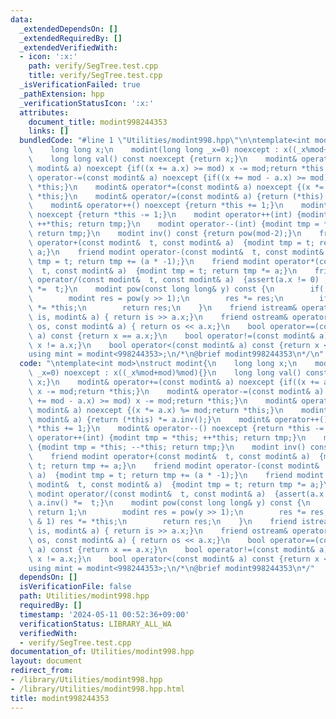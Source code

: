 ```yaml
---
data:
  _extendedDependsOn: []
  _extendedRequiredBy: []
  _extendedVerifiedWith:
  - icon: ':x:'
    path: verify/SegTree.test.cpp
    title: verify/SegTree.test.cpp
  _isVerificationFailed: true
  _pathExtension: hpp
  _verificationStatusIcon: ':x:'
  attributes:
    document_title: modint998244353
    links: []
  bundledCode: "#line 1 \"Utilities/modint998.hpp\"\n\ntemplate<int mod>\nstruct modint{\n\
    \    long long x;\n    modint(long long _x=0) noexcept : x((_x%mod+mod)%mod){}\n\
    \    long long val() const noexcept {return x;}\n    modint& operator+=(const\
    \ modint& a) noexcept {if((x += a.x) >= mod) x -= mod;return *this;}\n    modint&\
    \ operator-=(const modint& a) noexcept {if((x += mod - a.x) >= mod) x -= mod;return\
    \ *this;}\n    modint& operator*=(const modint& a) noexcept {(x *= a.x) %= mod;return\
    \ *this;}\n    modint& operator/=(const modint& a) {return (*this) *= a.inv();}\n\
    \    modint& operator++() noexcept {return *this += 1;}\n    modint& operator--()\
    \ noexcept {return *this -= 1;}\n    modint operator++(int) {modint tmp = *this;\
    \ ++*this; return tmp;}\n    modint operator--(int) {modint tmp = *this; --*this;\
    \ return tmp;}\n    modint inv() const {return pow(mod-2);}\n    friend modint\
    \ operator+(const modint&  t, const modint& a)  {modint tmp = t; return tmp +=\
    \ a;}\n    friend modint operator-(const modint&  t, const modint& a)  {modint\
    \ tmp = t; return tmp += (a * -1);}\n    friend modint operator*(const modint&\
    \  t, const modint& a)  {modint tmp = t; return tmp *= a;}\n    friend modint\
    \ operator/(const modint&  t, const modint& a)  {assert(a.x != 0) ; return a.inv()\
    \ *=  t;}\n    modint pow(const long long& y) const {\n        if(!y) return 1;\n\
    \        modint res = pow(y >> 1);\n        res *= res;\n        if(y & 1) res\
    \ *= *this;\n        return res;\n    }\n    friend istream& operator>>(istream&\
    \ is, modint& a) { return is >> a.x;}\n    friend ostream& operator<<(ostream&\
    \ os, const modint& a) { return os << a.x;}\n    bool operator==(const modint&\
    \ a) const {return x == a.x;}\n    bool operator!=(const modint& a) const {return\
    \ x != a.x;}\n    bool operator<(const modint& a) const {return x < a.x;}\n};\n\
    using mint = modint<998244353>;\n/*\n@brief modint998244353\n*/\n"
  code: "\ntemplate<int mod>\nstruct modint{\n    long long x;\n    modint(long long\
    \ _x=0) noexcept : x((_x%mod+mod)%mod){}\n    long long val() const noexcept {return\
    \ x;}\n    modint& operator+=(const modint& a) noexcept {if((x += a.x) >= mod)\
    \ x -= mod;return *this;}\n    modint& operator-=(const modint& a) noexcept {if((x\
    \ += mod - a.x) >= mod) x -= mod;return *this;}\n    modint& operator*=(const\
    \ modint& a) noexcept {(x *= a.x) %= mod;return *this;}\n    modint& operator/=(const\
    \ modint& a) {return (*this) *= a.inv();}\n    modint& operator++() noexcept {return\
    \ *this += 1;}\n    modint& operator--() noexcept {return *this -= 1;}\n    modint\
    \ operator++(int) {modint tmp = *this; ++*this; return tmp;}\n    modint operator--(int)\
    \ {modint tmp = *this; --*this; return tmp;}\n    modint inv() const {return pow(mod-2);}\n\
    \    friend modint operator+(const modint&  t, const modint& a)  {modint tmp =\
    \ t; return tmp += a;}\n    friend modint operator-(const modint&  t, const modint&\
    \ a)  {modint tmp = t; return tmp += (a * -1);}\n    friend modint operator*(const\
    \ modint&  t, const modint& a)  {modint tmp = t; return tmp *= a;}\n    friend\
    \ modint operator/(const modint&  t, const modint& a)  {assert(a.x != 0) ; return\
    \ a.inv() *=  t;}\n    modint pow(const long long& y) const {\n        if(!y)\
    \ return 1;\n        modint res = pow(y >> 1);\n        res *= res;\n        if(y\
    \ & 1) res *= *this;\n        return res;\n    }\n    friend istream& operator>>(istream&\
    \ is, modint& a) { return is >> a.x;}\n    friend ostream& operator<<(ostream&\
    \ os, const modint& a) { return os << a.x;}\n    bool operator==(const modint&\
    \ a) const {return x == a.x;}\n    bool operator!=(const modint& a) const {return\
    \ x != a.x;}\n    bool operator<(const modint& a) const {return x < a.x;}\n};\n\
    using mint = modint<998244353>;\n/*\n@brief modint998244353\n*/"
  dependsOn: []
  isVerificationFile: false
  path: Utilities/modint998.hpp
  requiredBy: []
  timestamp: '2024-05-11 00:52:36+09:00'
  verificationStatus: LIBRARY_ALL_WA
  verifiedWith:
  - verify/SegTree.test.cpp
documentation_of: Utilities/modint998.hpp
layout: document
redirect_from:
- /library/Utilities/modint998.hpp
- /library/Utilities/modint998.hpp.html
title: modint998244353
---
```

